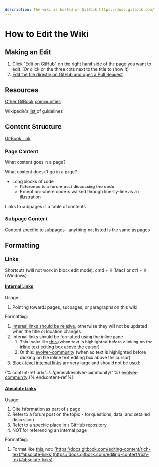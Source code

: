 ```yaml
---
description: The wiki is hosted on GitBook https://docs.gitbook.com/
---
```


# How to Edit the Wiki

## Making an Edit

1. Click "Edit on GitHub" on the right hand side of the page you want to edit. (Or click on the three dots next to the title to show it)
2. [Edit the file directly on GitHub and open a Pull Request](https://docs.github.com/en/repositories/working-with-files/managing-files/editing-files).



## Resources

[Other ](https://www.gitbook.com/explore)[GitBook](https://docs.airbyte.com/contributing-to-airbyte/) [communities](https://docs.rocket.chat/)

Wikipedia's [list ](https://en.wikipedia.org/wiki/Wikipedia:List\_of\_guidelines#Content\_guide)of guidelines

## Content Structure

[GitBook Link](https://docs.gitbook.com/editing-content/content-structure)

### Page Content

What content goes in a page?

What content doesn't go in a page?

* Long blocks of code
  * Reference to a forum post discussing the code
  * Exception: where code is walked through line-by-line as an illustration

Links to subpages in a table of contents

### Subpage Content

Content specific to subpages - anything not listed is the same as pages

## Formatting

### Links

Shortcuts (will not work in block edit mode):  cmd + K (Mac) or ctrl + K (Windows)

#### [Internal Links](https://docs.gitbook.com/editing-content/rich-text#relative-links)

Usage:

1. Pointing towards pages, subpages, or paragraphs on this wiki

Formatting:

1. [Internal links should be relative](https://docs.gitbook.com/editing-content/content-structure), otherwise they will not be updated when the title or location changes
2. Internal links should be formatted using the inline pane
   1. This looks like [this ](../../general/evolver-community/)(when text is highlighted before clicking on the inline text editing box above the cursor)&#x20;
   2. Or this: [evolver-community](../../general/evolver-community/ "mention") (when no text is highlighted before clicking on the inline text editing box above the cursor)
3. [Block-level internal links](https://docs.gitbook.com/editing-content/content-structure) are very large and should not be used:

{% content-ref url="../../general/evolver-community/" %}
[evolver-community](../../general/evolver-community/)
{% endcontent-ref %}

#### [Absolute Links](https://docs.gitbook.com/editing-content/rich-text#absolute-links)

Usage:

1. Cite information as part of a page
2. Refer to a forum post on the topic - for questions, data, and detailed discussion
3. Refer to a specific place in a GitHub repository
4. NOT for referencing an internal page

Formatting:

1. Format like [this](https://docs.gitbook.com/editing-content/rich-text#absolute-links), not: [https://docs.gitbook.com/editing-content/rich-text#absolute-links](https://docs.gitbook.com/editing-content/rich-text#absolute-links)


